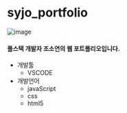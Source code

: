 # syjo_portfolio

![image](https://user-images.githubusercontent.com/73776160/126032197-d9f124a0-dc30-4fe3-a46c-06b0483342b5.png)

#### 풀스택 개발자 조소연의 웹 포트폴리오입니다. 

+ 개발툴
  + VSCODE
+ 개발언어
  + javaScript  
  + css
  + html5
